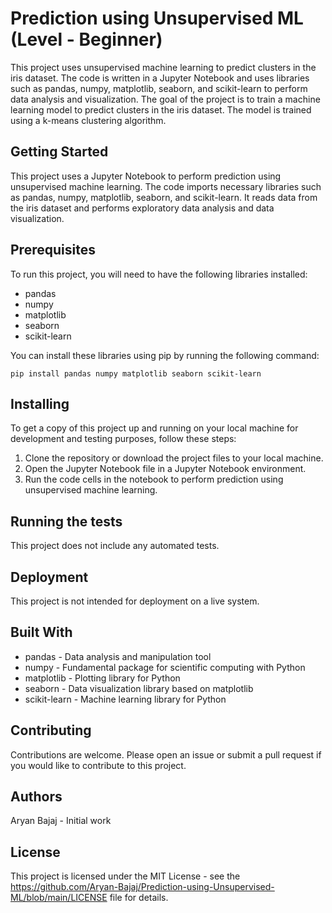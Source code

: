 # Prediction using Unsupervised ML (Level - Beginner)

This project uses unsupervised machine learning to predict clusters in the iris dataset. The code is written in a Jupyter Notebook and uses libraries such as pandas, numpy, matplotlib, seaborn, and scikit-learn to perform data analysis and visualization. The goal of the project is to train a machine learning model to predict clusters in the iris dataset. The model is trained using a k-means clustering algorithm.

## Getting Started

This project uses a Jupyter Notebook to perform prediction using unsupervised machine learning. The code imports necessary libraries such as pandas, numpy, matplotlib, seaborn, and scikit-learn. It reads data from the iris dataset and performs exploratory data analysis and data visualization.

## Prerequisites

To run this project, you will need to have the following libraries installed:

- pandas
- numpy
- matplotlib
- seaborn
- scikit-learn

You can install these libraries using pip by running the following command:

```
pip install pandas numpy matplotlib seaborn scikit-learn
```

## Installing

To get a copy of this project up and running on your local machine for development and testing purposes, follow these steps:

1. Clone the repository or download the project files to your local machine.
2. Open the Jupyter Notebook file in a Jupyter Notebook environment.
3. Run the code cells in the notebook to perform prediction using unsupervised machine learning.

## Running the tests

This project does not include any automated tests.

## Deployment

This project is not intended for deployment on a live system.

## Built With

- pandas - Data analysis and manipulation tool
- numpy - Fundamental package for scientific computing with Python
- matplotlib - Plotting library for Python
- seaborn - Data visualization library based on matplotlib
- scikit-learn - Machine learning library for Python

## Contributing

Contributions are welcome. Please open an issue or submit a pull request if you would like to contribute to this project.

## Authors

Aryan Bajaj - Initial work

## License

This project is licensed under the MIT License - see the https://github.com/Aryan-Bajaj/Prediction-using-Unsupervised-ML/blob/main/LICENSE file for details.
